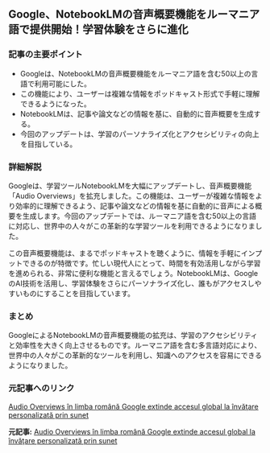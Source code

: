 ## Google、NotebookLMの音声概要機能をルーマニア語で提供開始！学習体験をさらに進化

### 記事の主要ポイント

* Googleは、NotebookLMの音声概要機能をルーマニア語を含む50以上の言語で利用可能にした。
* この機能により、ユーザーは複雑な情報をポッドキャスト形式で手軽に理解できるようになった。
* NotebookLMは、記事や論文などの情報を基に、自動的に音声概要を生成する。
* 今回のアップデートは、学習のパーソナライズ化とアクセシビリティの向上を目指している。

### 詳細解説

Googleは、学習ツールNotebookLMを大幅にアップデートし、音声概要機能「Audio Overviews」を拡充しました。この機能は、ユーザーが複雑な情報をより効率的に理解できるよう、記事や論文などの情報を基に自動的に音声による概要を生成します。今回のアップデートでは、ルーマニア語を含む50以上の言語に対応し、世界中の人々がこの革新的な学習ツールを利用できるようになりました。

この音声概要機能は、まるでポッドキャストを聴くように、情報を手軽にインプットできるのが特徴です。忙しい現代人にとって、時間を有効活用しながら学習を進められる、非常に便利な機能と言えるでしょう。NotebookLMは、GoogleのAI技術を活用し、学習体験をさらにパーソナライズ化し、誰もがアクセスしやすいものにすることを目指しています。

### まとめ

GoogleによるNotebookLMの音声概要機能の拡充は、学習のアクセシビリティと効率性を大きく向上させるものです。ルーマニア語を含む多言語対応により、世界中の人々がこの革新的なツールを利用し、知識へのアクセスを容易にできるようになりました。

### 元記事へのリンク

[Audio Overviews în limba română Google extinde accesul global la învăţare personalizată prin sunet](https://www.monitoruldegalati.ro/2024/05/06/audio-overviews-in-limba-romana-google-extinde-accesul-global-la-invatare-personalizata-prin-sunet/)


**元記事:** [Audio Overviews în limba română Google extinde accesul global la învăţare personalizată prin sunet](https://www.monitoruldegalati.ro/tehnologie/audio-overviews-in-limba-romana-google-extinde-accesul-global-la-invatare-personalizata-prin-sunet.html)